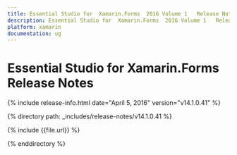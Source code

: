 ```yaml
---
title: Essential Studio for  Xamarin.Forms  2016 Volume 1   Release Notes  
description: Essential Studio for  Xamarin.Forms  2016 Volume 1   Release Notes  
platform: xamarin
documentation: ug
---
```


# Essential Studio for  Xamarin.Forms  Release Notes  

{% include release-info.html date="April 5, 2016"  version="v14.1.0.41" %} 


{% directory path: _includes/release-notes/v14.1.0.41 %}

{% include {{file.url}} %}

{% enddirectory %}